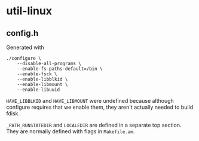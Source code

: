 # util-linux

## config.h
Generated with

	./configure \
		--disable-all-programs \
		--enable-fs-paths-default=/bin \
		--enable-fsck \
		--enable-libblkid \
		--enable-libmount \
		--enable-libuuid

`HAVE_LIBBLKID` and `HAVE_LIBMOUNT` were undefined because although configure
requires that we enable them, they aren't actually needed to build fdisk.

`_PATH_RUNSTATEDIR` and `LOCALEDIR` are defined in a separate top section. They
are normally defined with flags in `Makefile.am`.
